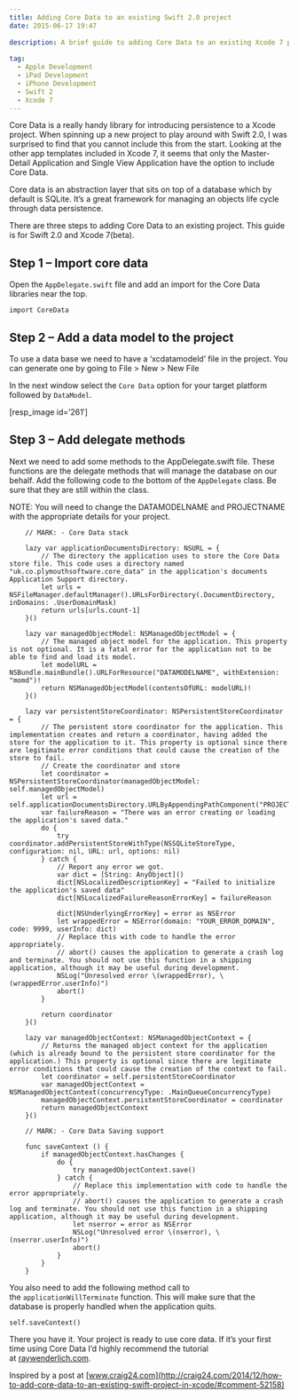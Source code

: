 ```yaml
---
title: Adding Core Data to an existing Swift 2.0 project
date: 2015-06-17 19:47
  
description: A brief guide to adding Core Data to an existing Xcode 7 project with Swift 2.0 for model persistence.
 
tag:
  - Apple Development
  - iPad Development
  - iPhone Development
  - Swift 2
  - Xcode 7
---
```

Core Data is a really handy library for introducing persistence to a Xcode project. When spinning up a new project to play around with Swift 2.0,&nbsp;I was surprised to find that you cannot include this from the start. Looking at the other app templates included in Xcode 7, it seems that&nbsp;only the Master-Detail Application and Single View Application have the option to include Core Data.

Core data is&nbsp;an abstraction layer that sits on top of a database which by default is SQLite. It&#8217;s a great framework for managing an objects life cycle through data persistence.

There are three steps to adding Core Data&nbsp;to an existing project. This guide is for Swift 2.0 and Xcode 7(beta).

## Step 1 &#8211;&nbsp;Import core data

Open the `AppDelegate.swift` file and add an import for the Core Data libraries near the top.

<pre data-language="javascript"><code>import CoreData</code></pre>

## Step 2 &#8211;&nbsp;Add&nbsp;a data model to the project

To use a data base we need to have a &#8216;xcdatamodeld&#8217; file in the project. You can generate one by going to File > New > New File

In the next window select the `Core Data` option for your target platform followed by `DataModel`.

[resp_image id=&#8217;261&#8242;]

## Step 3 &#8211; Add delegate methods

Next we need to add some methods to the AppDelegate.swift file. These functions are the delegate methods that will manage the database on our behalf. Add the following code to the bottom of the `AppDelegate` class. Be sure that they are still within the class.

NOTE: You will need to change the DATAMODELNAME and PROJECTNAME with the appropriate details for your project.

<pre data-language="javascript"><code>    // MARK: - Core Data stack

    lazy var applicationDocumentsDirectory: NSURL = {
        // The directory the application uses to store the Core Data store file. This code uses a directory named "uk.co.plymouthsoftware.core_data" in the application's documents Application Support directory.
        let urls = NSFileManager.defaultManager().URLsForDirectory(.DocumentDirectory, inDomains: .UserDomainMask)
        return urls[urls.count-1]
    }()

    lazy var managedObjectModel: NSManagedObjectModel = {
        // The managed object model for the application. This property is not optional. It is a fatal error for the application not to be able to find and load its model.
        let modelURL = NSBundle.mainBundle().URLForResource("DATAMODELNAME", withExtension: "momd")!
        return NSManagedObjectModel(contentsOfURL: modelURL)!
    }()

    lazy var persistentStoreCoordinator: NSPersistentStoreCoordinator = {
        // The persistent store coordinator for the application. This implementation creates and return a coordinator, having added the store for the application to it. This property is optional since there are legitimate error conditions that could cause the creation of the store to fail.
        // Create the coordinator and store
        let coordinator = NSPersistentStoreCoordinator(managedObjectModel: self.managedObjectModel)
        let url = self.applicationDocumentsDirectory.URLByAppendingPathComponent("PROJECTNAME.sqlite")
        var failureReason = "There was an error creating or loading the application's saved data."
        do {
            try coordinator.addPersistentStoreWithType(NSSQLiteStoreType, configuration: nil, URL: url, options: nil)
        } catch {
            // Report any error we got.
            var dict = [String: AnyObject]()
            dict[NSLocalizedDescriptionKey] = "Failed to initialize the application's saved data"
            dict[NSLocalizedFailureReasonErrorKey] = failureReason

            dict[NSUnderlyingErrorKey] = error as NSError
            let wrappedError = NSError(domain: "YOUR_ERROR_DOMAIN", code: 9999, userInfo: dict)
            // Replace this with code to handle the error appropriately.
            // abort() causes the application to generate a crash log and terminate. You should not use this function in a shipping application, although it may be useful during development.
            NSLog("Unresolved error \(wrappedError), \(wrappedError.userInfo)")
            abort()
        }

        return coordinator
    }()

    lazy var managedObjectContext: NSManagedObjectContext = {
        // Returns the managed object context for the application (which is already bound to the persistent store coordinator for the application.) This property is optional since there are legitimate error conditions that could cause the creation of the context to fail.
        let coordinator = self.persistentStoreCoordinator
        var managedObjectContext = NSManagedObjectContext(concurrencyType: .MainQueueConcurrencyType)
        managedObjectContext.persistentStoreCoordinator = coordinator
        return managedObjectContext
    }()

    // MARK: - Core Data Saving support

    func saveContext () {
        if managedObjectContext.hasChanges {
            do {
                try managedObjectContext.save()
            } catch {
                // Replace this implementation with code to handle the error appropriately.
                // abort() causes the application to generate a crash log and terminate. You should not use this function in a shipping application, although it may be useful during development.
                let nserror = error as NSError
                NSLog("Unresolved error \(nserror), \(nserror.userInfo)")
                abort()
            }
        }
    }</code></pre>

You also need to add the following method call to the&nbsp;`applicationWillTerminate` function. This will make sure that the database is properly handled when the application quits.

<pre data-language="javascript"><code>self.saveContext()</code></pre>

There you have it. Your project is ready to use core data. If it&#8217;s your first time using Core Data I&#8217;d highly recommend the tutorial at&nbsp;[raywenderlich.com](http://www.raywenderlich.com/85578/first-core-data-app-using-swift).

Inspired by a post at [www.craig24.com](http://craig24.com/2014/12/how-to-add-core-data-to-an-existing-swift-project-in-xcode/#comment-52158)
